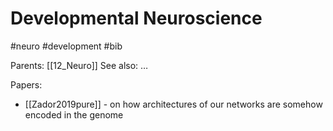 # Developmental Neuroscience

#neuro #development #bib

Parents: [[12_Neuro]]
See also: …

Papers:
* [[Zador2019pure]] - on how architectures of our networks are somehow encoded in the genome